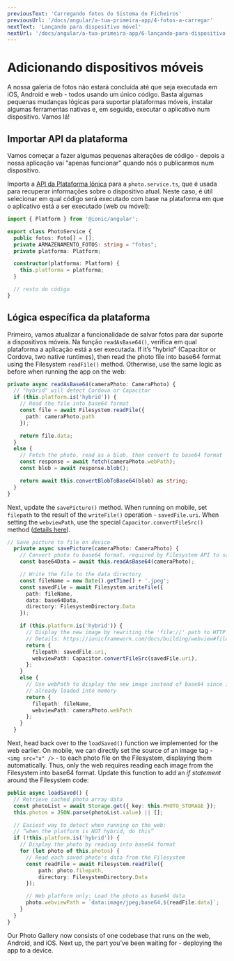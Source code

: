 ```yaml
---
previousText: 'Carregando fotos do Sistema de Ficheiros'
previousUrl: '/docs/angular/a-tua-primeira-app/4-fotos-a-carregar'
nextText: 'Lançando para dispositivo móvel'
nextUrl: '/docs/angular/a-tua-primeira-app/6-lançando-para-dispositivo-móvel'
---
```


# Adicionando dispositivos móveis

A nossa galeria de fotos não estará concluída até que seja executada em iOS, Android e web - todos usando um único código. Basta algumas pequenas mudanças lógicas para suportar plataformas móveis, instalar algumas ferramentas nativas e, em seguida, executar o aplicativo num dispositivo. Vamos lá!

## Importar API da plataforma

Vamos começar a fazer algumas pequenas alterações de código - depois a nossa aplicação vai "apenas funcionar" quando nós o publicarmos num dispositivo.

Importa a [API da Plataforma Iônica](https://ionicframework.com/docs/angular/platform) para a `photo.service.ts`, que é usada para recuperar informações sobre o dispositivo atual. Neste caso, é útil selecionar em qual código será executado com base na plataforma em que o aplicativo está a ser executado (web ou móvel):

```typescript
import { Platform } from '@ionic/angular';

export class PhotoService {
  public fotos: Foto[] = [];
  private ARMAZENAMENTO_FOTOS: string = "fotos";
  private platforma: Platform;

  constructor(platforma: Platform) {
    this.platforma = platforma;
  }

  // resto do código
}
```

## Lógica específica da plataforma

Primeiro, vamos atualizar a funcionalidade de salvar fotos para dar suporte a dispositivos móveis. Na função `readAsBase64()`, verifica em qual plataforma a aplicação está a ser executada. If it’s “hybrid” (Capacitor or Cordova, two native runtimes), then read the photo file into base64 format using the Filesystem `readFile()` method. Otherwise, use the same logic as before when running the app on the web:

```typescript
private async readAsBase64(cameraPhoto: CameraPhoto) {
  // "hybrid" will detect Cordova or Capacitor
  if (this.platform.is('hybrid')) {
    // Read the file into base64 format
    const file = await Filesystem.readFile({
      path: cameraPhoto.path
    });

    return file.data;
  }
  else {
    // Fetch the photo, read as a blob, then convert to base64 format
    const response = await fetch(cameraPhoto.webPath);
    const blob = await response.blob();

    return await this.convertBlobToBase64(blob) as string;
  }
}
```

Next, update the `savePicture()` method. When running on mobile, set `filepath` to the result of the `writeFile()` operation - `savedFile.uri`. When setting the `webviewPath`, use the special `Capacitor.convertFileSrc()` method ([details here](https://ionicframework.com/docs/core-concepts/webview#file-protocol)).

```typescript
// Save picture to file on device
  private async savePicture(cameraPhoto: CameraPhoto) {
    // Convert photo to base64 format, required by Filesystem API to save
    const base64Data = await this.readAsBase64(cameraPhoto);

    // Write the file to the data directory
    const fileName = new Date().getTime() + '.jpeg';
    const savedFile = await Filesystem.writeFile({
      path: fileName,
      data: base64Data,
      directory: FilesystemDirectory.Data
    });

    if (this.platform.is('hybrid')) {
      // Display the new image by rewriting the 'file://' path to HTTP
      // Details: https://ionicframework.com/docs/building/webview#file-protocol
      return {
        filepath: savedFile.uri,
        webviewPath: Capacitor.convertFileSrc(savedFile.uri),
      };
    }
    else {
      // Use webPath to display the new image instead of base64 since it's
      // already loaded into memory
      return {
        filepath: fileName,
        webviewPath: cameraPhoto.webPath
      };
    }
  }
```

Next, head back over to the `loadSaved()` function we implemented for the web earlier. On mobile, we can directly set the source of an image tag - `<img src="x" />` - to each photo file on the Filesystem, displaying them automatically. Thus, only the web requires reading each image from the Filesystem into base64 format. Update this function to add an _if statement_ around the Filesystem code:

```typescript
public async loadSaved() {
  // Retrieve cached photo array data
  const photoList = await Storage.get({ key: this.PHOTO_STORAGE });
  this.photos = JSON.parse(photoList.value) || [];

  // Easiest way to detect when running on the web:
  // “when the platform is NOT hybrid, do this”
  if (!this.platform.is('hybrid')) {
    // Display the photo by reading into base64 format
    for (let photo of this.photos) {
      // Read each saved photo's data from the Filesystem
      const readFile = await Filesystem.readFile({
          path: photo.filepath,
          directory: FilesystemDirectory.Data
      });

      // Web platform only: Load the photo as base64 data
      photo.webviewPath = `data:image/jpeg;base64,${readFile.data}`;
    }
  }
}
```

Our Photo Gallery now consists of one codebase that runs on the web, Android, and iOS. Next up, the part you’ve been waiting for - deploying the app to a device.
